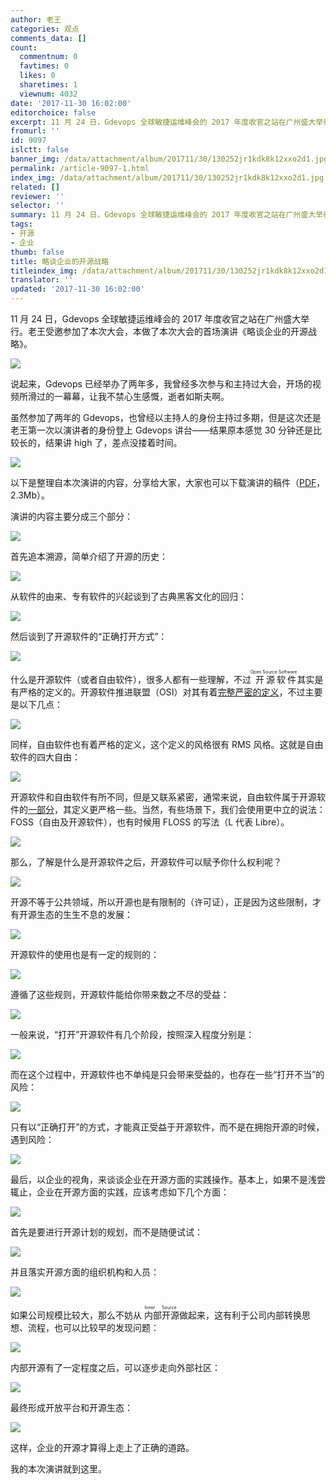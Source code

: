```yaml
---
author: 老王
categories: 观点
comments_data: []
count:
  commentnum: 0
  favtimes: 0
  likes: 0
  sharetimes: 1
  viewnum: 4032
date: '2017-11-30 16:02:00'
editorchoice: false
excerpt: 11 月 24 日，Gdevops 全球敏捷运维峰会的 2017 年度收官之站在广州盛大举行。老王受邀参加了本次大会，本做了本次大会的首场演讲《略谈企业的开源战略》。
fromurl: ''
id: 9097
islctt: false
banner_img: /data/attachment/album/201711/30/130252jr1kdk8k12xxo2d1.jpg
permalink: /article-9097-1.html
index_img: /data/attachment/album/201711/30/130252jr1kdk8k12xxo2d1.jpg
related: []
reviewer: ''
selector: ''
summary: 11 月 24 日，Gdevops 全球敏捷运维峰会的 2017 年度收官之站在广州盛大举行。老王受邀参加了本次大会，本做了本次大会的首场演讲《略谈企业的开源战略》。
tags:
- 开源
- 企业
thumb: false
title: 略谈企业的开源战略
titleindex_img: /data/attachment/album/201711/30/130252jr1kdk8k12xxo2d1.jpg
translator: ''
updated: '2017-11-30 16:02:00'
---
```


11 月 24 日，Gdevops 全球敏捷运维峰会的 2017 年度收官之站在广州盛大举行。老王受邀参加了本次大会，本做了本次大会的首场演讲《略谈企业的开源战略》。


![](/data/attachment/album/201711/30/130252jr1kdk8k12xxo2d1.jpg)


说起来，Gdevops 已经举办了两年多，我曾经多次参与和主持过大会，开场的视频所滑过的一幕幕，让我不禁心生感慨，逝者如斯夫啊。






虽然参加了两年的 Gdevops，也曾经以主持人的身份主持过多期，但是这次还是老王第一次以演讲者的身份登上 Gdevops 讲台——结果原本感觉 30 分钟还是比较长的，结果讲 high 了，差点没搂着时间。


![](/data/attachment/album/201711/30/130004kmozqxmljoyoqogm.jpeg)


以下是整理自本次演讲的内容，分享给大家，大家也可以下载演讲的稿件（[PDF](https://img.linux.net.cn/static/pdf/%E7%95%A5%E8%B0%88%E4%BC%81%E4%B8%9A%E7%9A%84%E5%BC%80%E6%BA%90%E6%88%98%E7%95%A5%20-%20Gdevops%E5%B3%B0%E4%BC%9A.pdf)，2.3Mb）。


演讲的内容主要分成三个部分：


![](/data/attachment/album/201711/30/130357zfz5h8fnan55d80q.jpg)


首先追本溯源，简单介绍了开源的历史：


![](/data/attachment/album/201711/30/130433pxf6yucb56hkox65.jpg)


从软件的由来、专有软件的兴起谈到了古典黑客文化的回归：


![](/data/attachment/album/201711/30/130641utr999s562wbl25r.jpg)


然后谈到了开源软件的“正确打开方式”：


![](/data/attachment/album/201711/30/130915rvvvc1sxqqp6y4sv.jpg)


什么是开源软件（或者自由软件），很多人都有一些理解，不过<ruby> 开源软件 <rp>  （ </rp> <rt>  Open Source Software </rt> <rp>  ） </rp></ruby>其实是有严格的定义的。开源软件推进联盟（OSI）对其有着[完整严密的定义](https://opensource.org/osd-annotated)，不过主要是以下几点： 


![](/data/attachment/album/201711/30/131009foo59o35p5oi95io.jpg)


同样，自由软件也有着严格的定义，这个定义的风格很有 RMS 风格。这就是自由软件的四大自由：


![](/data/attachment/album/201711/30/131253xylsp4y4e4k24nsm.jpg)


开源软件和自由软件有所不同，但是又联系紧密，通常来说，自由软件属于开源软件的[一部分](https://www.gnu.org/philosophy/open-source-misses-the-point.zh-cn.html%20)，其定义更严格一些。当然，有些场景下，我们会使用更中立的说法：FOSS（自由及开源软件），也有时候用 FLOSS 的写法（L 代表 Libre）。


![](/data/attachment/album/201711/30/131509sij2qi5b0ffhs2fi.jpg)


那么，了解是什么是开源软件之后，开源软件可以赋予你什么权利呢？


![](/data/attachment/album/201711/30/154820cnae3wauzewauvaw.jpg)


开源不等于公共领域，所以开源也是有限制的（许可证），正是因为这些限制，才有开源生态的生生不息的发展：


![](/data/attachment/album/201711/30/154915w6depmz6pd0g5d0n.jpg)


开源软件的使用也是有一定的规则的：


![](/data/attachment/album/201711/30/155036lw39ywxln75y3l5i.jpg)


遵循了这些规则，开源软件能给你带来数之不尽的受益：


![](/data/attachment/album/201711/30/155140yw4pgd8cxg4mej7g.jpg)


一般来说，“打开”开源软件有几个阶段，按照深入程度分别是：


![](/data/attachment/album/201711/30/155241pd55qvf9kk5kwtqw.jpg)


而在这个过程中，开源软件也不单纯是只会带来受益的，也存在一些“打开不当”的风险：


![](/data/attachment/album/201711/30/155321txztknnudd9nufxv.jpg)


只有以“正确打开”的方式，才能真正受益于开源软件，而不是在拥抱开源的时候，遇到风险：


![](/data/attachment/album/201711/30/155431b913z1ma3mko9s32.jpg)


最后，以企业的视角，来谈谈企业在开源方面的实践操作。基本上，如果不是浅尝辄止，企业在开源方面的实践，应该考虑如下几个方面：


![](/data/attachment/album/201711/30/155518tauf9f8hqqhihqs8.jpg)


首先是要进行开源计划的规划，而不是随便试试：


![](/data/attachment/album/201711/30/155645pjjyfhniqhhrsnbf.jpg)


并且落实开源方面的组织机构和人员：


![](/data/attachment/album/201711/30/155714zfcfix25xx4z5c59.jpg)


如果公司规模比较大，那么不妨从<ruby> 内部开源 <rp>  （ </rp> <rt>  Inner Source </rt> <rp>  ） </rp></ruby>做起来，这有利于公司内部转换思想、流程，也可以比较早的发现问题：


![](/data/attachment/album/201711/30/155855nfb79hz0p607ukik.jpg)


内部开源有了一定程度之后，可以逐步走向外部社区：


![](/data/attachment/album/201711/30/155941ng3gvv0i2g69xgxv.jpg)


最终形成开放平台和开源生态：


![](/data/attachment/album/201711/30/160144jhwjdogvhkjwq6ke.jpg)


这样，企业的开源才算得上走上了正确的道路。


我的本次演讲就到这里。